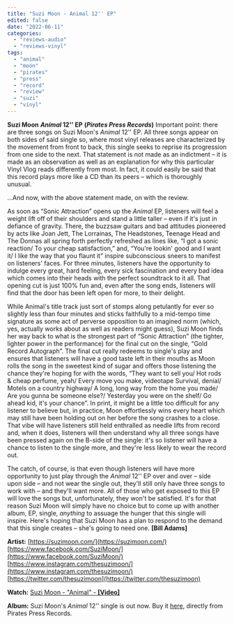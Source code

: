 ```yaml
---
title: "Suzi Moon - Animal 12'' EP"
edited: false
date: "2022-06-11"
categories:
  - "reviews-audio"
  - "reviews-vinyl"
tags:
  - "animal"
  - "moon"
  - "pirates"
  - "press"
  - "record"
  - "review"
  - "suzi"
  - "vinyl"
---
```


**Suzi Moon** **_Animal_ 12'' EP** **(_Pirates Press Records_)** Important point: there are three songs on Suzi Moon's _Animal_ 12'' EP. All three songs appear on both sides of said single so, where most vinyl releases are characterized by the movement from front to back, this single seeks to reprise its progression from one side to the next. That statement is not made as an indictment – it is made as an observation as well as an explanation for why this particular Vinyl Vlog reads differently from most. In fact, it could easily be said that this record plays more like a CD than its peers – which is thoroughly unusual.

...And now, with the above statement made, on with the review.

As soon as “Sonic Attraction” opens up the _Animal_ EP, listeners will feel a weight lift off of their shoulders and stand a little taller – even if it's just in defiance of gravity. There, the buzzsaw guitars and bad attitudes pioneered by acts like Joan Jett, The Lorrainas, The Headstones, Teenage Head and The Donnas all spring forth perfectly refreshed as lines like, “I got a sonic reaction/ To your cheap satisfaction,” and, “You're lookin' good and I want it/ I like the way that you flaunt it” inspire subconscious sneers to manifest on listeners' faces. For three minutes, listeners have the opportunity to indulge every great, hard feeling, every sick fascination and every bad idea which comes into their heads with the perfect soundtrack to it all. That opening cut is just 100% fun and, even after the song ends, listeners will find that the door has been left open for more, to their delight.

While Animal's title track just sort of stomps along petulantly for ever so slightly less than four minutes and sticks faithfully to a mid-tempo time signature as some act of perverse opposition to an imagined norm (which, yes, actually works about as well as readers might guess), Suzi Moon finds her way back to what is the strongest part of “Sonic Attraction” (the tighter, lighter power in the performance) for the final cut on the single, “Gold Record Autograph”. The final cut really redeems to single's play and ensures that listeners will have a good taste left in their mouths as Moon rolls the song in the sweetest kind of sugar and offers those listening the chance they're hoping for with the words, “They want to sell you/ Hot rods & cheap perfume, yeah/ Every move you make, videotape Survival, denial/ Motels on a country highway/ A long, long way from the home you made/ Are you gunna be someone else?/ Yesterday you were on the shelf/ Go ahead kid, it's your chance”. In print, it might be a little too difficult for any listener to believe but, in practice, Moon effortlessly wins every heart which may still have been holding out on her before the song crashes to a close. That vibe will have listeners still held enthralled as needle lifts from record and, when it does, listeners will then understand why all three songs have been pressed again on the B-side of the single: it's so listener will have a chance to listen to the single more, and they're less likely to wear the record out.

The catch, of course, is that even though listeners will have more opportunity to just play through the _Animal_ 12'' EP over and over – side upon side – and not wear the single out, they'll still only have three songs to work with – and they'll want more. All of those who get exposed to this EP will love the songs but, unfortunately, they won't be satisfied. It's for that reason Suzi Moon will simply have no choice but to come up with another album, EP, single, _anything_ to assuage the hunger that this single will inspire. Here's hoping that Suzi Moon has a plan to respond to the demand that this single creates – she's going to need one. **\[Bill Adams\]**

**Artist:** [https://suzimoon.com/](https://suzimoon.com/) [https://www.facebook.com/SuziMoon/](https://www.facebook.com/SuziMoon/) [https://www.instagram.com/thesuzimoon/](https://www.instagram.com/thesuzimoon/) [https://twitter.com/thesuzimoon](https://twitter.com/thesuzimoon)

**Watch:** [Suzi Moon - "Animal" - **\[Video\]**](https://www.youtube.com/watch?v=t-quWkOsusM)

**Album:** Suzi Moon's _Animal_ 12'' single is out now. Buy it [here](https://shop.piratespressrecords.com/checkouts/bin/3ed4195670c5f73cc95d695f2fe3bede/information), directly from Pirates Press Records.
